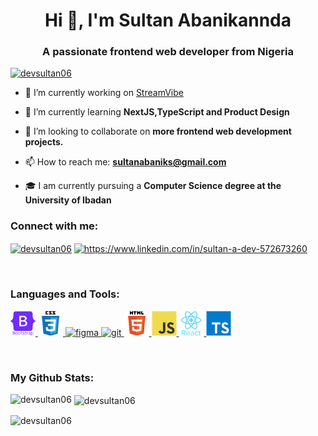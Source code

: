 <h1 align="center">Hi 👋, I'm Sultan Abanikannda</h1>
<h3 align="center">A passionate frontend web developer from Nigeria</h3>

<p align="left"> <a href="https://twitter.com/devsultan06" target="blank"><img src="https://img.shields.io/twitter/follow/devsultan06?logo=twitter&style=for-the-badge" alt="devsultan06" /></a> </p>

- 🔭 I’m currently working on [StreamVibe](https://github.com/devsultan06/StreamVibe)

- 🌱 I’m currently learning **NextJS,TypeScript and Product Design**

- 👯 I’m looking to collaborate on **more **frontend web development projects.****

- 📫 How to reach me: **sultanabaniks@gmail.com**

- 🎓 I am currently pursuing a **Computer Science degree at the University of Ibadan**

<h3 align="left">Connect with me:</h3>
<p align="left">
<a href="https://twitter.com/devsultan06" target="blank"><img align="center" src="https://raw.githubusercontent.com/rahuldkjain/github-profile-readme-generator/master/src/images/icons/Social/twitter.svg" alt="devsultan06" height="30" width="40" /></a>
<a href="https://linkedin.com/in/https://www.linkedin.com/in/sultan-a-dev-572673260" target="blank"><img align="center" src="https://raw.githubusercontent.com/rahuldkjain/github-profile-readme-generator/master/src/images/icons/Social/linked-in-alt.svg" alt="https://www.linkedin.com/in/sultan-a-dev-572673260" height="30" width="40" /></a>
</p>
<br>
<h3 align="left">Languages and Tools:</h3>

<p align="left"> <a href="https://getbootstrap.com" target="_blank" rel="noreferrer"> <img src="https://raw.githubusercontent.com/devicons/devicon/master/icons/bootstrap/bootstrap-plain-wordmark.svg" alt="bootstrap" width="40" height="40"/> </a> <a href="https://www.w3schools.com/css/" target="_blank" rel="noreferrer"> <img src="https://raw.githubusercontent.com/devicons/devicon/master/icons/css3/css3-original-wordmark.svg" alt="css3" width="40" height="40"/> </a> <a href="https://www.figma.com/" target="_blank" rel="noreferrer"> <img src="https://www.vectorlogo.zone/logos/figma/figma-icon.svg" alt="figma" width="40" height="40"/> </a> <a href="https://git-scm.com/" target="_blank" rel="noreferrer"> <img src="https://www.vectorlogo.zone/logos/git-scm/git-scm-icon.svg" alt="git" width="40" height="40"/> </a> <a href="https://www.w3.org/html/" target="_blank" rel="noreferrer"> <img src="https://raw.githubusercontent.com/devicons/devicon/master/icons/html5/html5-original-wordmark.svg" alt="html5" width="40" height="40"/> </a> <a href="https://developer.mozilla.org/en-US/docs/Web/JavaScript" target="_blank" rel="noreferrer"> <img src="https://raw.githubusercontent.com/devicons/devicon/master/icons/javascript/javascript-original.svg" alt="javascript" width="40" height="40"/> </a> <a href="https://reactjs.org/" target="_blank" rel="noreferrer"> <img src="https://raw.githubusercontent.com/devicons/devicon/master/icons/react/react-original-wordmark.svg" alt="react" width="40" height="40"/> </a> <a href="https://www.typescriptlang.org/" target="_blank" rel="noreferrer"> <img src="https://raw.githubusercontent.com/devicons/devicon/master/icons/typescript/typescript-original.svg" alt="typescript" width="40" height="40"/> </a> </p>
<br>
<h3 align="left">My Github Stats:</h3>
<p><img align="left" src="https://github-readme-stats.vercel.app/api/top-langs?username=devsultan06&show_icons=true&locale=en&layout=compact&theme=radical" alt="devsultan06" /></p>

<p>&nbsp;<img align="center" src="https://github-readme-stats.vercel.app/api?username=devsultan06&show_icons=true&locale=en&theme=radical" alt="devsultan06" /></p>

<p><img align="center" src="https://github-readme-streak-stats.herokuapp.com/?user=devsultan06&theme=radical" alt="devsultan06" /></p>
